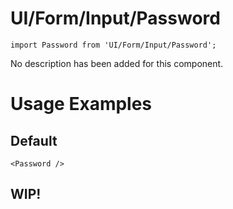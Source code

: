 # UI/Form/Input/Password

```tsx
import Password from 'UI/Form/Input/Password';
```

No description has been added for this component.

# Usage Examples

## Default

```tsx
<Password />
```

## WIP!